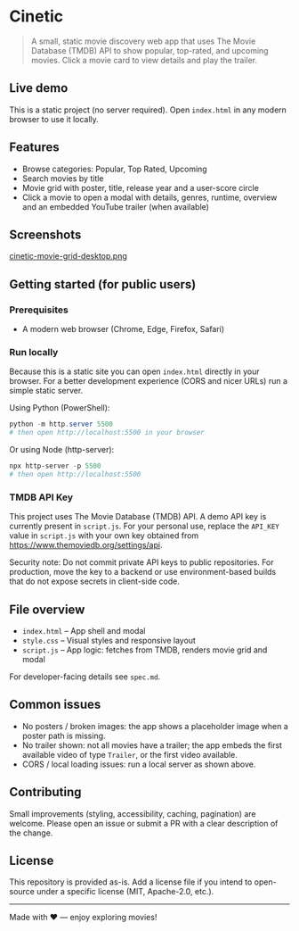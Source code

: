 # Cinetic

> A small, static movie discovery web app that uses The Movie Database (TMDB) API to show popular, top-rated, and upcoming movies. Click a movie card to view details and play the trailer.

## Live demo

This is a static project (no server required). Open `index.html` in any modern browser to use it locally.

## Features

- Browse categories: Popular, Top Rated, Upcoming
- Search movies by title
- Movie grid with poster, title, release year and a user-score circle
- Click a movie to open a modal with details, genres, runtime, overview and an embedded YouTube trailer (when available)

## Screenshots

[cinetic-movie-grid-desktop.png](https://postimg.cc/w3xZdNbz)

## Getting started (for public users)

### Prerequisites

- A modern web browser (Chrome, Edge, Firefox, Safari)

### Run locally

Because this is a static site you can open `index.html` directly in your browser. For a better development experience (CORS and nicer URLs) run a simple static server.

Using Python (PowerShell):

```powershell
python -m http.server 5500
# then open http://localhost:5500 in your browser
```

Or using Node (http-server):

```powershell
npx http-server -p 5500
# then open http://localhost:5500
```

### TMDB API Key

This project uses The Movie Database (TMDB) API. A demo API key is currently present in `script.js`. For your personal use, replace the `API_KEY` value in `script.js` with your own key obtained from https://www.themoviedb.org/settings/api.

Security note: Do not commit private API keys to public repositories. For production, move the key to a backend or use environment-based builds that do not expose secrets in client-side code.

## File overview

- `index.html` – App shell and modal
- `style.css` – Visual styles and responsive layout
- `script.js` – App logic: fetches from TMDB, renders movie grid and modal

For developer-facing details see `spec.md`.

## Common issues

- No posters / broken images: the app shows a placeholder image when a poster path is missing.
- No trailer shown: not all movies have a trailer; the app embeds the first available video of type `Trailer`, or the first video available.
- CORS / local loading issues: run a local server as shown above.

## Contributing

Small improvements (styling, accessibility, caching, pagination) are welcome. Please open an issue or submit a PR with a clear description of the change.

## License

This repository is provided as-is. Add a license file if you intend to open-source under a specific license (MIT, Apache-2.0, etc.).

---

Made with ❤️ — enjoy exploring movies!
